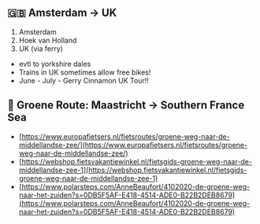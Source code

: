 ## 🇬🇧 Amsterdam -> UK
1. Amsterdam
2. Hoek van Holland
3. UK (via ferry)

- evtl to yorkshire dales
- Trains in UK sometimes allow free bikes!
- June - July - Gerry Cinnamon UK Tour!!


## 🌳 Groene Route: Maastricht -> Southern France Sea
- [https://www.europafietsers.nl/fietsroutes/groene-weg-naar-de-middellandse-zee/](https://www.europafietsers.nl/fietsroutes/groene-weg-naar-de-middellandse-zee/)
- [https://webshop.fietsvakantiewinkel.nl/fietsgids-groene-weg-naar-de-middellandse-zee-1](https://webshop.fietsvakantiewinkel.nl/fietsgids-groene-weg-naar-de-middellandse-zee-1)
- [https://www.polarsteps.com/AnneBeaufort/4102020-de-groene-weg-naar-het-zuiden?s=0DB5F5AF-E418-4514-ADE0-B22B2DEB8679](https://www.polarsteps.com/AnneBeaufort/4102020-de-groene-weg-naar-het-zuiden?s=0DB5F5AF-E418-4514-ADE0-B22B2DEB8679)


